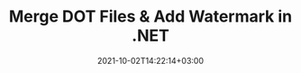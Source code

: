---
############################# Static ############################
layout: "autogen"
date: 2021-10-02T14:22:14+03:00
draft: false
path: "total/net/merger/dot/"

############################# Head ############################
head_title: "Merge & Split DOT Files and Add Watermarks in C# .NET"
head_description: ".NET documents merger library to combine multiple DOT files into a single file by joining selective number of pages or a range of pages from multiple source documents into one."

############################# Header ############################
title: "Merge DOT Files & Add Watermark in .NET"
description: ".NET documents merger API to combine multiple DOT files into a single file by joining selective number of pages or a range of pages from multiple source documents into one. Perform single document operations such as move, remove, rotate, swap and extract pages or split a single DOT document into several resultant documents."

############################# SubMenu ############################
submenu:
    enable: false

############################# Content ############################
content:
    enable: true
    block:
    - title_left: "Merge DOT Files & Add Watermark in C#"
      content_left: |
          Join DOT files in C# .NET and add text or image watermarks to the single resultant document in .NET (C#, VB.NET, ASP.NET & .NET Core) applications.

          -   Instantiate **Merger** with input DOT document
          -   Call **Join** method of **Merger** class instance and pass second source document path
          -   Call **Save** method of **Merger** class instance to save merged document
          -   Instantiate **Watermarker** with merged DOT document as created above
          -   Create the **TextWatermark** object & set watermark properties
          -   Add watermark and save watermarked DOT
          
      title_right: "Source Document Information Extraction"
      content_right: |
          You require `GroupDocs.Merger` & `GroupDocs.Watermark` namespaces to perform single and multiple documents merging operations within PDF, Microsoft Office, HTML, OpenDocument and many other document formats. Explore other [.NET APIs for Office documents](https://products.conholdate.com/total/net/) as offered by Conholdate.Total.
          
          Get the respective assembly files from the [downloads](https://downloads.conholdate.com/total/net) or fetch the whole package from [Nuget](https://www.nuget.org/packages/Conholdate.Total/) to add 'Conholdate.Total` directly in your workspace.
          
      code: |
          ```cs {linenos=false}
          // Merge DOT files using GroupDocs.Merger API
          // Instantiate Merger with input DOT document
          using (Merger merger = new Merger("input1.dot"))
          {
              // Call Join method of Merger class instance and pass second source document path
              merger.Join("input2.dot");

              // Call Save method of Merger class instance to save merged document
              merger.Save("merged.dot");
          }

          // Add text watermark to DOT document
          // Instantiate Watermarker with merged DOT document created above
          // GroupDocs.Merger created Output folder and save merged.dot there
          // We will load merged.dot document from Output folder
          using (Watermarker watermarker = new Watermarker("Output/merged.dot"))
          {
              // Initialize the Font to be used for watermark
              Font font = new Font("Arial", 19, FontStyle.Bold | FontStyle.Italic);

              // Create the TextWatermark object
              TextWatermark watermark = new TextWatermark("my watermark", font);

              // Set watermark properties
              watermark.ForegroundColor = Color.Red;
              watermark.BackgroundColor = Color.Blue;
              watermark.TextAlignment = TextAlignment.Right;
              watermark.Opacity = 0.5;

              // Add watermark and save watermarked DOT
              watermarker.Add(watermark);
              watermarker.Save("output.dot");
          }
          ```
    - title_left: "Split DOT File & Add Watermarks in .NET"
      content_left: |
          Split a single DOT document to multiple independent documents and insert image or text watermarks to each of the splitted files using C# .NET.

          -   Set output path where files will be saved after splitting
          -   Instantiate **SplitOptions** object with path of splitted file and number of pages to be splitted
          -   Create **Merger** object with input DOT and split using **SplitOptions**
          -   Instantiate **Watermarker** with splitted DOT
          -   Create the **TextWatermark** object & set watermark properties
          -   Add watermark and save watermarked DOT
        
      title_right: "Image Representation of Document Pages"
      content_right: |
          Combine all popular document file formats and generate image representation of the merged document pages in 'PNG', 'JPG' or 'BMP' formats. You can easily preview the complete document as a whole or display some specific pages based on page numbers or page ranges.

          Join popular document file formats on different operating systems such as Windows, Linux or macOS while using platforms such as Windows Azure, Mono and Xamarin.
          
      code: |
          ```cs {linenos=false}
          // Set output path where files will be saved after splitting
          string outputFolder = @"c:\output\";

          // Instantiate SplitOptions object with path of splitted file and number of pages to be splitted
          SplitOptions splitOptions = new SplitOptions(outputFolder + "document_{0}.{1}", new int[] { 1, 2, 4 });

          // Create Merger object with input DOT
          using (Merger merger = new Merger("input.dot"))
          {
              // Split input DOT using SplitOptions
              merger.Split(splitOptions);
          }

          // Get list of splitted files from output path
          string[] files = Directory.GetFiles(outputFolder);
          // Create counter that will be used for naming output files
          int i = 0;

          // Loop through all splitted files in the output folder
          foreach(string file in files)
          {
              i++; // Increment counter

              // Instantiate Watermarker with splitted DOT
              using (Watermarker watermarker = new Watermarker(file))
              {
                  // Initialize the Font to be used for watermark
                  Font font = new Font("Arial", 19, FontStyle.Bold | FontStyle.Italic);

                  // Create the TextWatermark object
                  TextWatermark watermark = new TextWatermark("my watermark", font);

                  // Set watermark properties
                  watermark.ForegroundColor = Color.Red;
                  watermark.BackgroundColor = Color.Blue;
                  watermark.TextAlignment = TextAlignment.Right;
                  watermark.Opacity = 0.5;

                  // Add watermark and save watermarked DOT
                  watermarker.Add(watermark);
                  watermarker.Save(string.Format("{0}output{1}.dot",outputFolder,i));
              }
          }
          ```
############################# About Formats ############################
about_formats:
    enable: false
############################# More Formats ############################
more_formats:
    enable: true
    auto: true
############################# Back to top ###############################
back_to_top:
  enable: true
---
